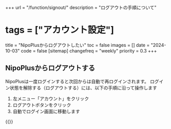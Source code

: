 +++
url = "/function/signout/"
description = "ログアウトの手順について"
# tags = ["アカウント設定"]
title = "NipoPlusからログアウトしたい"
toc = false
images = []
date = "2024-10-03"
code = false
[sitemap]
  changefreq = "weekly"
  priority = 0.3
+++

## NipoPlusからログアウトする

NipoPlusは一度ログインすると次回からは自動で再ログインされます。
ログイン状態を解除する（ログアウトする）には、以下の手順に沿って操作します

1. 左メニュー「アカウント」をクリック
2. ログアウトボタンをクリック
3. 自動でログイン画面に移動します

{{<iTablet filename="signout" msg="図書館など公共PCでログインしたときはログアウトを忘れずにね" alice="shield">}}
